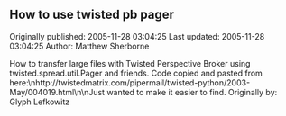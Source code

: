 ## How to use twisted pb pager

Originally published: 2005-11-28 03:04:25
Last updated: 2005-11-28 03:04:25
Author: Matthew Sherborne

How to transfer large files with Twisted Perspective Broker using twisted.spread.util.Pager and friends. Code copied and pasted from here:\nhttp://twistedmatrix.com/pipermail/twisted-python/2003-May/004019.html\n\nJust wanted to make it easier to find. Originally by: Glyph Lefkowitz